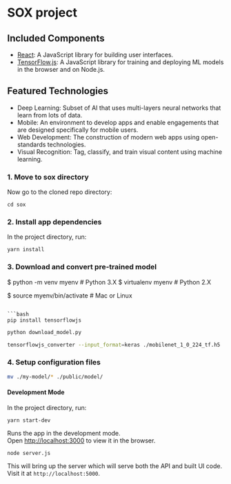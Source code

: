 # SOX project



## Included Components

* [React](https://reactjs.org/): A JavaScript library for building user interfaces.
* [TensorFlow.js](https://js.tensorflow.org/): A JavaScript library for training and deploying ML models in the browser and on Node.js.

## Featured Technologies

* Deep Learning: Subset of AI that uses
  multi-layers neural networks that learn from lots of data.
* Mobile: An environment to
 develop apps and enable engagements that are designed specifically for mobile
 users.
* Web Development: The construction of
  modern web apps using open-standards technologies.
* Visual Recognition: Tag, classify, and train
  visual content using machine learning.




### 1. Move to sox directory

Now go to the cloned repo directory:

```
cd sox
```


### 2. Install app dependencies

In the project directory, run:

```
yarn install
```


### 3. Download and convert pre-trained model

$ python -m venv myenv       # Python 3.X
$ virtualenv myenv           # Python 2.X

$ source myenv/bin/activate  # Mac or Linux
```

```bash
pip install tensorflowjs
```
```bash
python download_model.py
```
```bash
tensorflowjs_converter --input_format=keras ./mobilenet_1_0_224_tf.h5 ./my-model
```


### 4. Setup configuration files

```bash
mv ./my-model/* ./public/model/
```

#### Development Mode

In the project directory, run:

```
yarn start-dev
```

Runs the app in the development mode.<br />
Open [http://localhost:3000](http://localhost:3000) to view it in the browser.

```
node server.js
```

This will bring up the server which will serve both the API and built UI code.
Visit it at `http://localhost:5000`.




